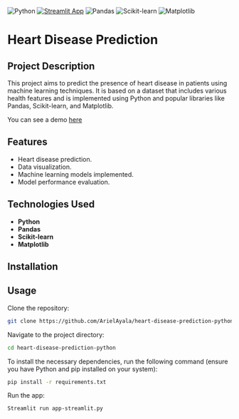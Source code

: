 ![Python](https://img.shields.io/badge/Python-3776AB?style=for-the-badge&logo=python&logoColor=white)
[![Streamlit App](https://static.streamlit.io/badges/streamlit_badge_black_white.svg)](https://arielayala-heart-disease-prediction-python-app-streamlit-rtie9k.streamlit.app/)
![Pandas](https://img.shields.io/badge/Pandas-150458?style=for-the-badge&logo=pandas&logoColor=white)
![Scikit-learn](https://img.shields.io/badge/Scikit--learn-F7931E?style=for-the-badge&logo=scikit-learn&logoColor=white)
![Matplotlib](https://img.shields.io/badge/Matplotlib-003B57?style=for-the-badge&logo=matplotlib&logoColor=white)

# Heart Disease Prediction

## Project Description

This project aims to predict the presence of heart disease in patients using machine learning techniques. It is based on a dataset that includes various health features and is implemented using Python and popular libraries like Pandas, Scikit-learn, and Matplotlib.

You can see a demo [here](https://arielayala-heart-disease-prediction-python-app-streamlit-rtie9k.streamlit.app/)

## Features

- Heart disease prediction.
- Data visualization.
- Machine learning models implemented.
- Model performance evaluation.

## Technologies Used

- **Python**
- **Pandas**
- **Scikit-learn**
- **Matplotlib**

## Installation

## Usage
Clone the repository:
```bash
git clone https://github.com/ArielAyala/heart-disease-prediction-python.git
```

Navigate to the project directory:
```bash
cd heart-disease-prediction-python
```

To install the necessary dependencies, run the following command (ensure you have Python and pip installed on your system):
```bash
pip install -r requirements.txt
```

Run the app:
```bash
Streamlit run app-streamlit.py
```

